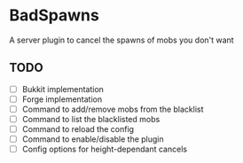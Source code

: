 # BadSpawns

A server plugin to cancel the spawns of mobs you don't want

## TODO

- [ ] Bukkit implementation
- [ ] Forge implementation
- [ ] Command to add/remove mobs from the blacklist
- [ ] Command to list the blacklisted mobs
- [ ] Command to reload the config
- [ ] Command to enable/disable the plugin
- [ ] Config options for height-dependant cancels
